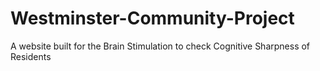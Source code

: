 # Westminster-Community-Project
A website built for the Brain Stimulation to check Cognitive Sharpness of Residents
